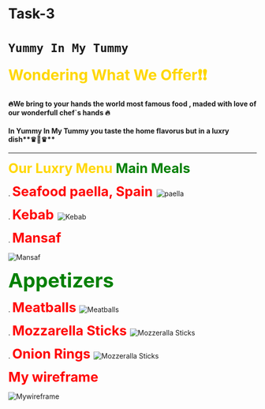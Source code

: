# Task-3
# **`Yummy In My Tummy`**
<span style="color:gold;font-weight:700;font-size:30px">
    Wondering What We Offer❗❗
</span>

#### 🔥We bring to your hands the world most famous food  , maded with love of our wonderfull chef`s hands 🔥
#### In Yummy In My Tummy you taste the home flavorus but in a luxry dish**♛👑♛**
--------------------------------

<span style="color:gold;font-weight:700;font-size:27px">
    Our Luxry Menu
</span>

 <span style="color:green;font-weight:700;font-size:27px">
    Main Meals
</span>

. <span style="color:red; font-size:27px">
**Seafood paella, Spain**
</span>
![paella](https://dynaimage.cdn.cnn.com/cnn/q_auto,w_634,c_fill,g_auto,h_357,ar_16:9/http%3A%2F%2Fcdn.cnn.com%2Fcnnnext%2Fdam%2Fassets%2F170206165040-dubai-michelin-dining-boca.jpg)

. <span style="color:red; font-size:27px">
**Kebab**
</span>
![Kebab](https://www.holidify.com/images/cmsuploads/compressed/bacon-kebabs-13-2_20181227133457.jpg)

. <span style="color:red; font-size:27px">
**Mansaf**
</span>

![Mansaf](https://www.sajway.com/sajadmin/public/storage/banners/luxVNOq1P8VyTAzZvQCo4FcwvzAcXYHXqXrRSLYC.jpeg)

 <span style="color:green;font-weight:700;font-size:40px">
    Appetizers
</span>

.  <span style="color:red;font-weight:700;font-size:27px">
    Meatballs
</span>
![Meatballs](https://www.flavcity.com/wp-content/uploads/2018/06/meatballs-tomato-sauce.jpg)

.  <span style="color:red;font-weight:700;font-size:27px">
    Mozzarella Sticks
</span>
![Mozzeralla Sticks](https://assets.bonappetit.com/photos/57acca3a53e63daf11a4da05/1:1/w_3145,h_3145,c_limit/mozzarella-sticks.jpg)


.  <span style="color:red;font-weight:700;font-size:27px">
    Onion Rings
</span>
![Mozzeralla Sticks](https://sweetsimplevegan.com/wp-content/uploads/2022/03/close_up_Vegan_beer_battered_crispy_onion_rings_sweet_simple_vegan_2.jpg)

<span style="color:red;font-weight:700;font-size:27px">
    My wireframe
</span>

![Mywireframe](./images/wireframe.png)
